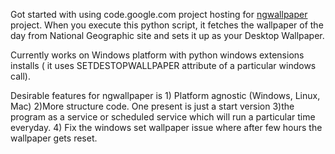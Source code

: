<html><body><p>Got started with using code.google.com project hosting for <a href="http://code.google.com/p/ngwallpaper/source">ngwallpaper</a> project. When you execute this python script, it fetches the wallpaper of the day from National Geographic site and sets it up as your Desktop Wallpaper.

Currently works on Windows platform with python windows extensions installs ( it uses SETDESTOPWALLPAPER attribute of a particular windows call).

Desirable features for ngwallpaper is 1) Platform agnostic (Windows, Linux, Mac) 2)More structure code. One present is just a start version 3)the program as a service or scheduled service which will run a particular time everyday. 4) Fix the windows set wallpaper issue where after few hours the wallpaper gets reset.</p></body></html>